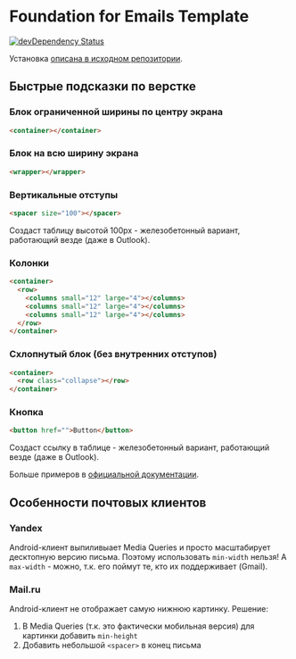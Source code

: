 # Foundation for Emails Template

[![devDependency Status](https://david-dm.org/ncer/foundation-emails-template/dev-status.svg)](https://david-dm.org/ncer/foundation-emails-template#info=devDependencies)

Установка [описана в исходном репозитории](https://github.com/zurb/foundation-emails-template).

## Быстрые подсказки по верстке

### Блок ограниченной ширины по центру экрана

```html
<container></container>
```

### Блок на всю ширину экрана

```html
<wrapper></wrapper>
```

### Вертикальные отступы

```html
<spacer size="100"></spacer>
```

Создаст таблицу высотой 100px - железобетонный вариант, работающий везде (даже в Outlook).

### Колонки

```html
<container>
  <row>
    <columns small="12" large="4"></columns>
    <columns small="12" large="4"></columns>
    <columns small="12" large="4"></columns>
  </row>
</container>
```

### Схлопнутый блок (без внутренних отступов)

```html
<container>
  <row class="collapse"></row>
</container>
```

### Кнопка

```html
<button href="">Button</button>
```

Создаст ссылку в таблице - железобетонный вариант, работающий везде (даже в Outlook).

Больше примеров в [официальной документации](https://foundation.zurb.com/emails/docs/).

## Особенности почтовых клиентов

### Yandex

Android-клиент выпиливыает Media Queries и просто масштабирует десктопную версию письма. Поэтому использовать `min-width` нельзя! А `max-width` - можно, т.к. его поймут те, кто их поддерживает (Gmail).

### Mail.ru

Android-клиент не отображает самую нижнюю картинку. Решение: 
1. В Media Queries (т.к. это фактически мобильная версия) для картинки добавить `min-height` 
1. Добавить небольшой `<spacer>` в конец письма